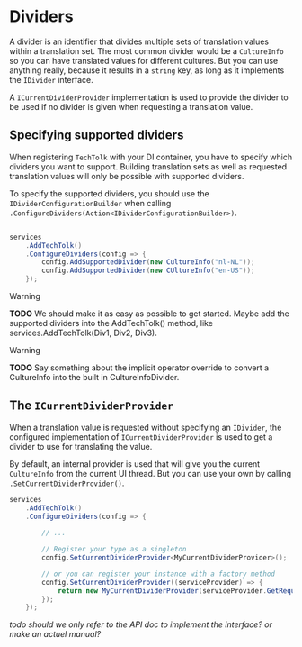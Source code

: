 
# Dividers

A divider is an identifier that divides multiple sets of translation values within
a translation set. The most common divider would be a `CultureInfo` so you can have
translated values for different cultures. But you can use anything really, because
it results in a `string` key, as long as it implements the `IDivider` interface.

A `ICurrentDividerProvider` implementation is used to provide the divider to be used
if no divider is given when requesting a translation value.

## Specifying supported dividers

When registering `TechTolk` with your DI container, you have to specify which dividers
you want to support. Building translation sets as well as requested translation values
will only be possible with supported dividers.

To specify the supported dividers, you should use the `IDividerConfigurationBuilder`
when calling `.ConfigureDividers(Action<IDividerConfigurationBuilder>)`.

```csharp

services
    .AddTechTolk()
    .ConfigureDividers(config => {
        config.AddSupportedDivider(new CultureInfo("nl-NL"));
        config.AddSupportedDivider(new CUltureInfo("en-US"));
    });
```

> [!WARNING]
> **TODO** We should make it as easy as possible to get started. Maybe add the supported dividers into
> the AddTechTolk() method, like services.AddTechTolk(Div1, Div2, Div3).

> [!WARNING]
> **TODO** Say something about the implicit operator override to convert a CultureInfo into
> the built in CultureInfoDivider.

## The `ICurrentDividerProvider`

When a translation value is requested without specifying an `IDivider`, the configured
implementation of `ICurrentDividerProvider` is used to get a divider to use for translating
the value.

By default, an internal provider is used that will give you the current `CultureInfo` from the
current UI thread. But you can use your own by calling `.SetCurrentDividerProvider()`.

```csharp
services
    .AddTechTolk()
    .ConfigureDividers(config => {
        
        // ...

        // Register your type as a singleton
        config.SetCurrentDividerProvider<MyCurrentDividerProvider>();

        // or you can register your instance with a factory method
        config.SetCurrentDividerProvider((serviceProvider) => {
            return new MyCurrentDividerProvider(serviceProvider.GetRequiredService<MyDependentService>());
        });
    });
```

*todo should we only refer to the API doc to implement the interface? or make an actuel manual?*